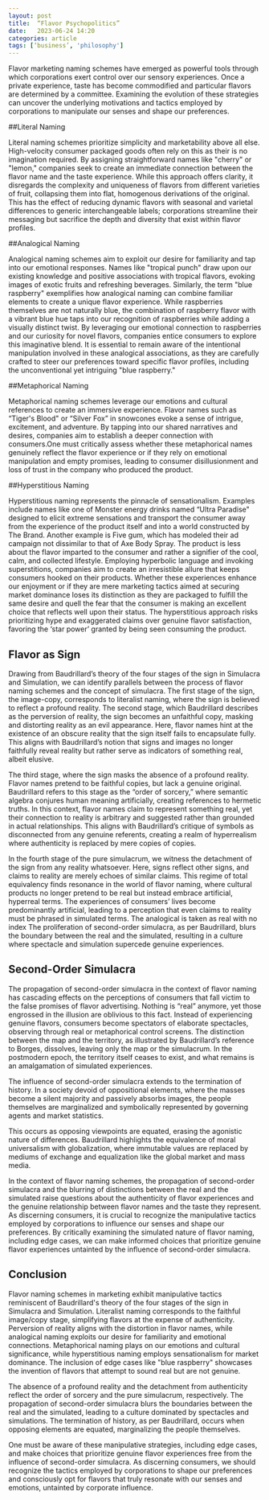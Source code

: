 ```yaml
---
layout: post
title:  “Flavor Psychopolitics”
date:   2023-06-24 14:20
categories: article
tags: [‘business’, 'philosophy']
---
```


Flavor marketing naming schemes have emerged as powerful tools through which corporations exert control over our sensory experiences. Once a private experience, taste has become commodified and particular flavors are determined by a committee. Examining the evolution of these strategies can uncover the underlying motivations and tactics employed by corporations to manipulate our senses and shape our preferences.

##Literal Naming

Literal naming schemes prioritize simplicity and marketability above all else. High-velocity consumer packaged goods  often rely on this as their is no imagination required. By assigning straightforward names like "cherry" or "lemon," companies seek to create an immediate connection between the flavor name and the taste experience. While this approach offers clarity, it disregards the complexity and uniqueness of flavors from different varieties of fruit, collapsing them into flat, homogenous derivations of the original. This has the effect of reducing dynamic flavors with seasonal and varietal differences to generic interchangeable labels; corporations streamline their messaging but sacrifice the depth and diversity that exist within flavor profiles.

##Analogical Naming

Analogical naming schemes aim to exploit our desire for familiarity and tap into our emotional responses. Names like "tropical punch" draw upon our existing knowledge and positive associations with tropical flavors, evoking images of exotic fruits and refreshing beverages. Similarly, the term "blue raspberry" exemplifies how analogical naming can combine familiar elements to create a unique flavor experience. While raspberries themselves are not naturally blue, the combination of raspberry flavor with a vibrant blue hue taps into our recognition of raspberries while adding a visually distinct twist. By leveraging our emotional connection to raspberries and our curiosity for novel flavors, companies entice consumers to explore this imaginative blend. It is essential to remain aware of the intentional manipulation involved in these analogical associations, as they are carefully crafted to steer our preferences toward specific flavor profiles, including the unconventional yet intriguing "blue raspberry." 

##Metaphorical Naming

Metaphorical naming schemes leverage our emotions and cultural references to create an immersive experience. Flavor names such as “Tiger's Blood" or “Silver Fox” in snowcones evoke a sense of intrigue, excitement, and adventure. By tapping into our shared narratives and desires, companies aim to establish a deeper connection with consumers.One must critically assess whether these metaphorical names genuinely reflect the flavor experience or if they rely on emotional manipulation and empty promises, leading to consumer disillusionment and loss of trust in the company who produced the product.

##Hyperstitious Naming

Hyperstitious naming represents the pinnacle of sensationalism. Examples include names like one of Monster energy drinks named “Ultra Paradise" designed to elicit extreme sensations and transport the consumer away from the experience of the product itself and into a world constructed by The Brand. Another example is Five gum, which has modeled their ad campaign not dissimilar to that of Axe Body Spray. The product is less about the flavor imparted to the consumer and rather a signifier of the cool, calm, and collected lifestyle. Employing hyperbolic language and invoking superstitions, companies aim to create an irresistible allure that keeps consumers hooked on their products. Whether these experiences enhance our enjoyment or if they are mere marketing tactics aimed at securing market dominance loses its distinction as they are packaged to fulfill the same desire and quell the fear that the consumer is making an excellent choice that reflects well upon their status. The hyperstitious approach risks prioritizing hype and exaggerated claims over genuine flavor satisfaction, favoring the ‘star power’ granted by being seen consuming the product.

## Flavor as Sign

Drawing from Baudrillard’s theory of the four stages of the sign in Simulacra and Simulation, we can identify parallels between the process of flavor naming schemes and the concept of simulacra. The first stage of the sign, the image-copy, corresponds to literalist naming, where the sign is believed to reflect a profound reality. The second stage, which Baudrillard describes as the perversion of reality, the sign becomes an unfaithful copy, masking and distorting reality as an evil appearance. Here, flavor names hint at the existence of an obscure reality that the sign itself fails to encapsulate fully. This aligns with Baudrillard’s notion that signs and images no longer faithfully reveal reality but rather serve as indicators of something real, albeit elusive.

The third stage, where the sign masks the absence of a profound reality. Flavor names pretend to be faithful copies, but lack a genuine original. Baudrillard refers to this stage as the “order of sorcery,” where semantic algebra conjures human meaning artificially, creating references to hermetic truths. In this context, flavor names claim to represent something real, yet their connection to reality is arbitrary and suggested rather than grounded in actual relationships. This aligns with Baudrillard’s critique of symbols as disconnected from any genuine referents, creating a realm of hyperrealism where authenticity is replaced by mere copies of copies.

In the fourth stage of the pure simulacrum, we witness the detachment of the sign from any reality whatsoever. Here, signs reflect other signs, and claims to reality are merely echoes of similar claims. This regime of total equivalency finds resonance in the world of flavor naming, where cultural products no longer pretend to be real but instead embrace artificial, hyperreal terms. The experiences of consumers’ lives become predominantly artificial, leading to a perception that even claims to reality must be phrased in simulated terms. The analogical is taken as real with no index The proliferation of second-order simulacra, as per Baudrillard, blurs the boundary between the real and the simulated, resulting in a culture where spectacle and simulation supercede genuine experiences.

## Second-Order Simulacra

The propagation of second-order simulacra in the context of flavor naming has cascading effects on the perceptions of consumers that fall victim to the false promises of flavor advertising. Nothing is “real” anymore, yet those engrossed in the illusion are oblivious to this fact. Instead of experiencing genuine flavors, consumers become spectators of elaborate spectacles, observing through real or metaphorical control screens. The distinction between the map and the territory, as illustrated by Baudrillard’s reference to Borges, dissolves, leaving only the map or the simulacrum. In the postmodern epoch, the territory itself ceases to exist, and what remains is an amalgamation of simulated experiences.

The influence of second-order simulacra extends to the termination of history. In a society devoid of oppositional elements, where the masses become a silent majority and passively absorbs images, the people themselves are marginalized and symbolically represented by governing agents and market statistics.

This occurs as opposing viewpoints are equated, erasing the agonistic nature of differences. Baudrillard highlights the equivalence of moral universalism with globalization, where immutable values are replaced by mediums of exchange and equalization like the global market and mass media.

In the context of flavor naming schemes, the propagation of second-order simulacra and the blurring of distinctions between the real and the simulated raise questions about the authenticity of flavor experiences and the genuine relationship between flavor names and the taste they represent. As discerning consumers, it is crucial to recognize the manipulative tactics employed by corporations to influence our senses and shape our preferences. By critically examining the simulated nature of flavor naming, including edge cases, we can make informed choices that prioritize genuine flavor experiences untainted by the influence of second-order simulacra.

## Conclusion

Flavor naming schemes in marketing exhibit manipulative tactics reminiscent of Baudrillard's theory of the four stages of the sign in Simulacra and Simulation. Literalist naming corresponds to the faithful image/copy stage, simplifying flavors at the expense of authenticity. Perversion of reality aligns with the distortion in flavor names, while analogical naming exploits our desire for familiarity and emotional connections. Metaphorical naming plays on our emotions and cultural significance, while hyperstitious naming employs sensationalism for market dominance. The inclusion of edge cases like "blue raspberry" showcases the invention of flavors that attempt to sound real but are not genuine.

The absence of a profound reality and the detachment from authenticity reflect the order of sorcery and the pure simulacrum, respectively. The propagation of second-order simulacra blurs the boundaries between the real and the simulated, leading to a culture dominated by spectacles and simulations. The termination of history, as per Baudrillard, occurs when opposing elements are equated, marginalizing the people themselves.

One must be aware of these manipulative strategies, including edge cases, and make choices that prioritize genuine flavor experiences free from the influence of second-order simulacra. As discerning consumers, we should recognize the tactics employed by corporations to shape our preferences and consciously opt for flavors that truly resonate with our senses and emotions, untainted by corporate influence.
